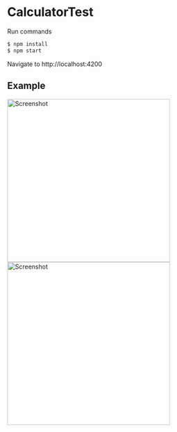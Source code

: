 # CalculatorTest

Run commands

```bash
$ npm install
$ npm start
```

Navigate to http://localhost:4200

## Example

<img width="375" alt="Screenshot" src="https://user-images.githubusercontent.com/773633/200953146-65340528-fa19-46f4-95d1-114e49c0a6b9.png">

<img width="375" alt="Screenshot" src="https://user-images.githubusercontent.com/773633/200953166-2911c42d-23dc-4bce-ac67-57e8e2ae3f77.png">

